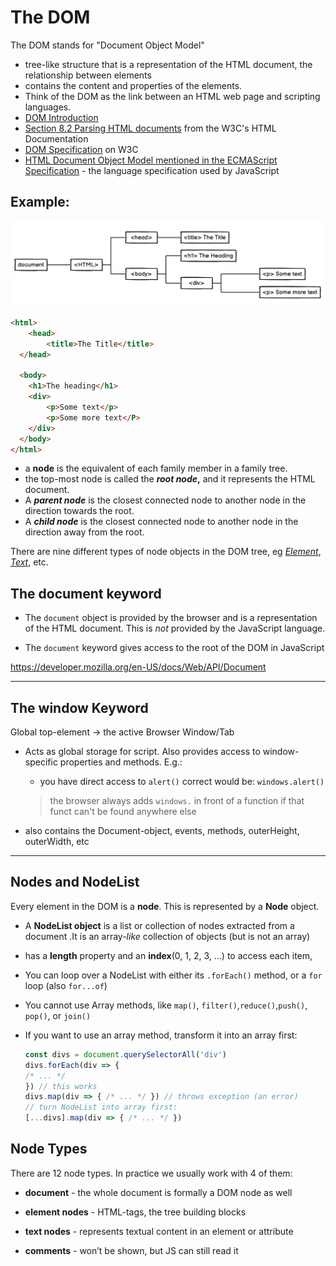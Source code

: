 # The DOM 

The DOM stands for "Document Object Model" 

- tree-like structure that is a representation of the HTML document, the relationship between elements 
- contains the content and properties of the elements.
- Think of the DOM as the link between an HTML web page and scripting languages.
- [DOM Introduction](https://developer.mozilla.org/en-US/docs/Web/API/Document_Object_Model/Introduction)
- [Section 8.2 Parsing HTML documents](https://www.w3.org/TR/html5/syntax.html#parsing) from the W3C's HTML Documentation
- [DOM Specification](https://www.w3.org/standards/techs/dom#w3c_all) on W3C
- [HTML Document Object Model mentioned in the ECMAScript Specification](https://www.ecma-international.org/ecma-262/#sec-global-object) - the language specification used by JavaScript

## Example:

<img src="./assets/dom.png" alt="dom_revision_2" style="zoom: 66%;" />

```html
<html>
	<head>
		<title>The Title</title>
  </head>
 
  <body>
  	<h1>The heading</h1>
  	<div>
  		<p>Some text</p>
  		<p>Some more text</P>
  	</div>
  </body>
</html>
```

-  a **node** is the equivalent of each family member in a family tree. 
-  the top-most node is called the ***root node*,** and it represents the HTML document. 
-  A ***parent node*** is the closest connected node to another node in the direction towards the root.
-  A ***child node*** is the closest connected node to another node in the direction away from the root.

There are nine different types of node objects in the DOM tree, eg  [*Element*](https://developer.mozilla.org/en-US/docs/Web/API/Element),  [*Text*](https://developer.mozilla.org/en-US/docs/Web/API/Text), etc.

## The document keyword

- The `document` object is provided by the browser and is a representation of the HTML document. This is *not* provided by the JavaScript language.

- The `document` keyword gives access to the root of the DOM in JavaScript


https://developer.mozilla.org/en-US/docs/Web/API/Document

------

## The window Keyword

Global top-element -> the active Browser Window/Tab

- Acts as global storage for script. Also provides access to window-specific properties and methods. E.g.:

  -  you have direct access to `alert()` correct would be: `windows.alert()`

    > the browser always adds `windows.` in front of a function if that funct can't be found anywhere else

- also contains the Document-object, events, methods, outerHeight, outerWidth, etc

------

## Nodes and NodeList

Every element in the DOM is a **node**. This is represented by a **Node** object.

- A **NodeList object** is a list or collection of nodes extracted from a document .It is an array-*like* collection of objects (but is not an array)

- has a **length** property and an **index**(0, 1, 2, 3, ...) to access each item,

- You can loop over a NodeList with either its `.forEach()` method, or a `for` loop (also `for...of`)

- You cannot use Array methods, like `map()`, `filter()`,`reduce()`,`push()`, `pop()`, or `join()`

- If you want to use an array method, transform it into an array first:

  ```js
  const divs = document.querySelectorAll('div')
  divs.forEach(div => {
  /* ... */
  }) // this works
  divs.map(div => { /* ... */ }) // throws exception (an error)
  // turn NodeList into array first:
  [...divs].map(div => { /* ... */ })
  ```

## Node Types

There are 12 node types. In practice we usually work with 4 of them:

- **document** - the whole document is formally a DOM node as well

- **element nodes** - HTML-tags, the tree building blocks

- **text nodes** - represents textual content in an element or attribute

- **comments** - won’t be shown, but JS can still read it

